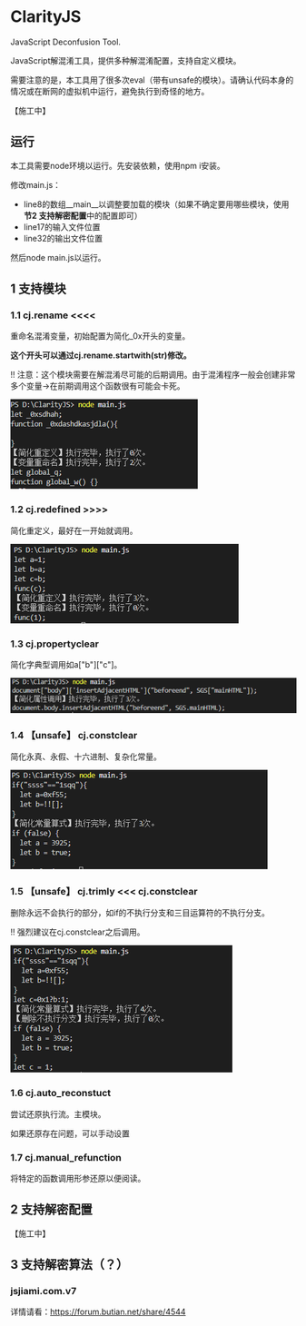 # ClarityJS
JavaScript Deconfusion Tool.

JavaScript解混淆工具，提供多种解混淆配置，支持自定义模块。

需要注意的是，本工具用了很多次eval（带有unsafe的模块）。请确认代码本身的情况或在断网的虚拟机中运行，避免执行到奇怪的地方。

【施工中】

## 运行

本工具需要node环境以运行。先安装依赖，使用npm i安装。

修改main.js：

- line8的数组__main__以调整要加载的模块（如果不确定要用哪些模块，使用**节2 支持解密配置**中的配置即可）
- line17的输入文件位置
- line32的输出文件位置

然后node main.js以运行。

## 1 支持模块

### 1.1 cj.rename <<<<

重命名混淆变量，初始配置为简化_0x开头的变量。

**这个开头可以通过cj.rename.startwith(str)修改。**

!! 注意：这个模块需要在解混淆尽可能的后期调用。由于混淆程序一般会创建非常多个变量->在前期调用这个函数很有可能会卡死。

![alt text](images/1.png)

### 1.2 cj.redefined >>>>

简化重定义，最好在一开始就调用。

![alt text](images/2.png)

### 1.3 cj.propertyclear

简化字典型调用如a["b"]["c"]。

![alt text](images/3.png)

### 1.4 【unsafe】 cj.constclear

简化永真、永假、十六进制、复杂化常量。

![alt text](images/4.png)

### 1.5 【unsafe】 cj.trimly <<< cj.constclear

删除永远不会执行的部分，如if的不执行分支和三目运算符的不执行分支。

!! 强烈建议在cj.constclear之后调用。

![alt text](images/5.png)

### 1.6 cj.auto_reconstuct

尝试还原执行流。主模块。

如果还原存在问题，可以手动设置

### 1.7 cj.manual_refunction

将特定的函数调用形参还原以便阅读。

## 2 支持解密配置

【施工中】

## 3 支持解密算法（？）

### jsjiami.com.v7

详情请看：https://forum.butian.net/share/4544